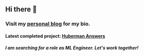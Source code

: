 ## Hi there 👋

### Visit my [personal blog](https://ninoristeski.github.io/) for my bio.

#### Latest completed project: [Huberman Answers](https://github.com/NinoRisteski/HubermanAnswers)

##### I am searching for a role as ML Engineer. Let's work together!

